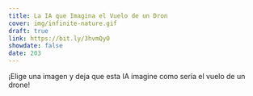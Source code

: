 ```yaml
---
title: La IA que Imagina el Vuelo de un Dron
cover: img/infinite-nature.gif
draft: true
link: https://bit.ly/3hvmQyO
showdate: false
date: 203
---
```


¡Elige una imagen y deja que esta IA imagine como sería el vuelo de un drone!